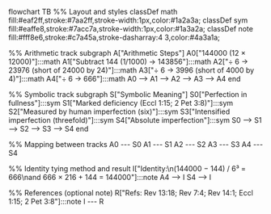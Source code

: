 flowchart TB
  %% Layout and styles
  classDef math fill:#eaf2ff,stroke:#7aa2ff,stroke-width:1px,color:#1a2a3a;
  classDef sym  fill:#eaffe8,stroke:#7acc7a,stroke-width:1px,color:#1a3a2a;
  classDef note fill:#fff8e6,stroke:#c7a45a,stroke-dasharray:4 3,color:#4a3a1a;

  %% Arithmetic track
  subgraph A["Arithmetic Steps"]
    A0["144000 (12 × 12000)"]:::math
    A1["Subtract 144 (1/1000) → 143856"]:::math
    A2["÷ 6 → 23976  (short of 24000 by 24)"]:::math
    A3["÷ 6 → 3996   (short of 4000 by 4)"]:::math
    A4["÷ 6 → 666"]:::math
    A0 --> A1 --> A2 --> A3 --> A4
  end

  %% Symbolic track
  subgraph S["Symbolic Meaning"]
    S0["Perfection in fullness"]:::sym
    S1["Marked deficiency (Eccl 1:15; 2 Pet 3:8)"]:::sym
    S2["Measured by human imperfection (six)"]:::sym
    S3["Intensified imperfection (threefold)"]:::sym
    S4["Absolute imperfection"]:::sym
    S0 --> S1 --> S2 --> S3 --> S4
  end

  %% Mapping between tracks
  A0 --- S0
  A1 --- S1
  A2 --- S2
  A3 --- S3
  A4 --- S4

  %% Identity tying method and result
  I["Identity:\n(144000 − 144) / 6³ = 666\nand 666 × 216 + 144 = 144000"]:::note
  A4 --> I
  S4 --> I

  %% References (optional note)
  R["Refs: Rev 13:18; Rev 7:4; Rev 14:1; Eccl 1:15; 2 Pet 3:8"]:::note
  I --- R
